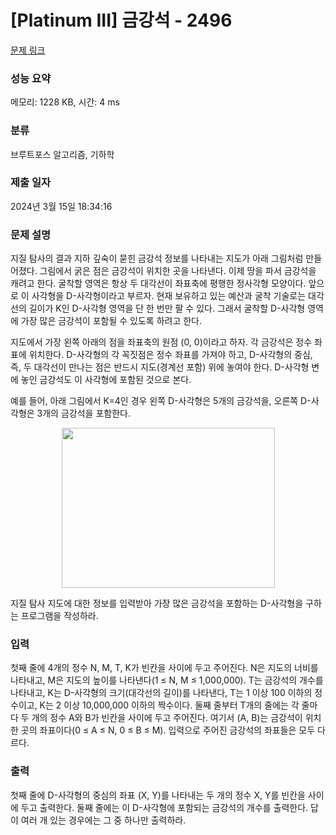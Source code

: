 # [Platinum III] 금강석 - 2496 

[문제 링크](https://www.acmicpc.net/problem/2496) 

### 성능 요약

메모리: 1228 KB, 시간: 4 ms

### 분류

브루트포스 알고리즘, 기하학

### 제출 일자

2024년 3월 15일 18:34:16

### 문제 설명

<p>지질 탐사의 결과 지하 깊숙이 묻힌 금강석 정보를 나타내는 지도가 아래 그림처럼 만들어졌다. 그림에서 굵은 점은 금강석이 위치한 곳을 나타낸다. 이제 땅을 파서 금강석을 캐려고 한다. 굴착할 영역은 항상 두 대각선이 좌표축에 평행한 정사각형 모양이다. 앞으로 이 사각형을 D-사각형이라고 부르자. 현재 보유하고 있는 예산과 굴착 기술로는 대각선의 길이가 K인 D-사각형 영역을 단 한 번만 팔 수 있다. 그래서 굴착할 D-사각형 영역에 가장 많은 금강석이 포함될 수 있도록 하려고 한다.</p>

<p>지도에서 가장 왼쪽 아래의 점을 좌표축의 원점 (0, 0)이라고 하자. 각 금강석은 정수 좌표에 위치한다. D-사각형의 각 꼭짓점은 정수 좌표를 가져야 하고, D-사각형의 중심, 즉, 두 대각선이 만나는 점은 반드시 지도(경계선 포함) 위에 놓여야 한다. D-사각형 변에 놓인 금강석도 이 사각형에 포함된 것으로 본다.</p>

<p>예를 들어, 아래 그림에서 K=4인 경우 왼쪽 D-사각형은 5개의 금강석을, 오른쪽 D-사각형은 3개의 금강석을 포함한다. </p>

<p style="text-align: center;"><img alt="" src="https://upload.acmicpc.net/6a8fef4d-caf4-4656-a962-34f4b0965b0f/-/preview/" style="width: 341px; height: 256px;"></p>

<p>지질 탐사 지도에 대한 정보를 입력받아 가장 많은 금강석을 포함하는 D-사각형을 구하는 프로그램을 작성하라. </p>

### 입력 

 <p>첫째 줄에 4개의 정수 N, M, T, K가 빈칸을 사이에 두고 주어진다. N은 지도의 너비를 나타내고, M은 지도의 높이를 나타낸다(1 ≤ N, M ≤ 1,000,000). T는 금강석의 개수를 나타내고, K는 D-사각형의 크기(대각선의 길이)를 나타낸다, T는 1 이상 100 이하의 정수이고, K는 2 이상 10,000,000 이하의 짝수이다. 둘째 줄부터 T개의 줄에는 각 줄마다 두 개의 정수 A와 B가 빈칸을 사이에 두고 주어진다. 여기서 (A, B)는 금강석이 위치한 곳의 좌표이다(0 ≤ A ≤ N, 0 ≤ B ≤ M). 입력으로 주어진 금강석의 좌표들은 모두 다르다.</p>

### 출력 

 <p>첫째 줄에 D-사각형의 중심의 좌표 (X, Y)를 나타내는 두 개의 정수 X, Y를 빈칸을 사이에 두고 출력한다. 둘째 줄에는 이 D-사각형에 포함되는 금강석의 개수를 출력한다. 답이 여러 개 있는 경우에는 그 중 하나만 출력하라.</p>

